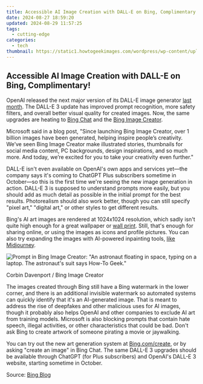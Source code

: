 ```yaml
---
title: Accessible AI Image Creation with DALL-E on Bing, Complimentary!
date: 2024-08-27 18:59:20
updated: 2024-08-29 11:57:25
tags:
  - cutting-edge
categories:
  - tech
thumbnail: https://static1.howtogeekimages.com/wordpress/wp-content/uploads/2023/10/astronaut.jpg
---
```


## Accessible AI Image Creation with DALL-E on Bing, Complimentary!

OpenAI released the next major version of its DALL-E image generator [last month](https://some-skills.techidaily.com/tailored-titling-for-stellar-online-video-content-for-2024/). The DALL-E 3 update has improved prompt recognition, more safety filters, and overall better visual quality for created images. Now, the same upgrades are heating to [Bing Chat](https://facebook-video-recording.techidaily.com/new-in-2024-the-insiders-look-at-securing-fb-status-videos/) and the [Bing Image Creator](https://facebook-video-content.techidaily.com/2024-approved-social-networking-101-registering-with-facebook/).

 Microsoft said in a blog post, "Since launching Bing Image Creator, over 1 billion images have been generated, helping inspire people’s creativity. We’ve seen Bing Image Creator make illustrated stories, thumbnails for social media content, PC backgrounds, design inspirations, and so much more. And today, we’re excited for you to take your creativity even further."

 DALL-E isn't even available on OpenAI's own apps and services yet—the company says it's coming to ChatGPT Plus subscribers sometime in October—so this is the first time we're seeing the new image generation in action. DALL-E 3 is supposed to understand prompts more easily, but you should add as much detail as possible in the initial prompt for the best results. Photorealism should also work better, though you can still specify "pixel art," "digital art," or other styles to get different results.

 Bing's AI art images are rendered at 1024x1024 resolution, which sadly isn't quite high enough for a great wallpaper or [wall print](https://desktop-recording.techidaily.com/1715859646802-new-obs-full-screen-no-more-problem/). Still, that's enough for sharing online, or using the images as icons and profile pictures. You can also try expanding the images with AI-powered inpainting tools, [like Midjourney](https://buynow-tips.techidaily.com/review-of-audews-portable-air-compressor-unmatched-portability-and-dependability/).

![Prompt in Bing Image Creator: "An astronaut floating in space, typing on a laptop. The astronaut's suit says How-To Geek."](https://static1.howtogeekimages.com/wordpress/wp-content/uploads/2023/10/clipboard-oct-3-2023-at-4-02-pm.png) 

Corbin Davenport / Bing Image Creator

 The images created through Bing still have a Bing watermark in the lower corner, and there is an additional invisible watermark so automated systems can quickly identify that it's an AI-generated image. That is meant to address the rise of deepfakes and other malicious uses for AI images, though it probably also helps OpenAI and other companies to exclude AI art from training models. Microsoft is also blocking prompts that contain hate speech, illegal activities, or other characteristics that could be bad. Don't ask Bing to create artwork of someone pirating a movie or jaywalking.

 You can try out the new art generation system at [Bing.com/create](https://www.bing.com/create), or by asking "create an image" in Bing Chat. The same DALL-E 3 upgrades should be available through ChatGPT (for Plus subscribers) and OpenAI's DALL-E 3 website, starting sometime in October.

 Source: [Bing Blog](https://blogs.bing.com/search/october-2023/DALL-E-3-now-available-in-Bing-Chat-and-Bing-com-create-for-free)

<ins class="adsbygoogle"
     style="display:block"
     data-ad-format="autorelaxed"
     data-ad-client="ca-pub-7571918770474297"
     data-ad-slot="1223367746"></ins>



<ins class="adsbygoogle"
     style="display:block"
     data-ad-client="ca-pub-7571918770474297"
     data-ad-slot="8358498916"
     data-ad-format="auto"
     data-full-width-responsive="true"></ins>
